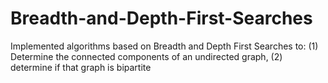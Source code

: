 # Breadth-and-Depth-First-Searches
Implemented algorithms based on Breadth and Depth First Searches to: 
  (1) Determine the connected components of an undirected graph, 
  (2) determine if that graph is bipartite
